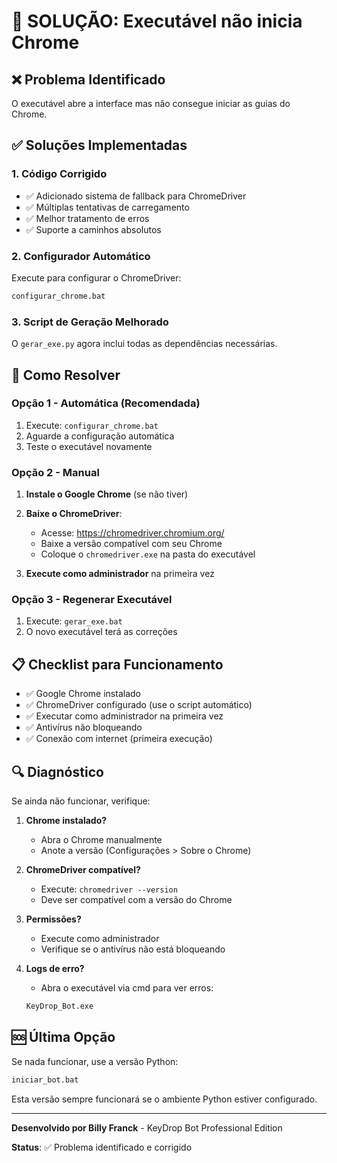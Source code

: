 # 🔧 SOLUÇÃO: Executável não inicia Chrome

## ❌ **Problema Identificado**
O executável abre a interface mas não consegue iniciar as guias do Chrome.

## ✅ **Soluções Implementadas**

### 1. **Código Corrigido**
- ✅ Adicionado sistema de fallback para ChromeDriver
- ✅ Múltiplas tentativas de carregamento
- ✅ Melhor tratamento de erros
- ✅ Suporte a caminhos absolutos

### 2. **Configurador Automático**
Execute para configurar o ChromeDriver:
```bash
configurar_chrome.bat
```

### 3. **Script de Geração Melhorado**
O `gerar_exe.py` agora inclui todas as dependências necessárias.

## 🚀 **Como Resolver**

### **Opção 1 - Automática (Recomendada)**
1. Execute: `configurar_chrome.bat`
2. Aguarde a configuração automática
3. Teste o executável novamente

### **Opção 2 - Manual**
1. **Instale o Google Chrome** (se não tiver)
2. **Baixe o ChromeDriver**:
   - Acesse: https://chromedriver.chromium.org/
   - Baixe a versão compatível com seu Chrome
   - Coloque o `chromedriver.exe` na pasta do executável

3. **Execute como administrador** na primeira vez

### **Opção 3 - Regenerar Executável**
1. Execute: `gerar_exe.bat`
2. O novo executável terá as correções

## 📋 **Checklist para Funcionamento**

- ✅ Google Chrome instalado
- ✅ ChromeDriver configurado (use o script automático)
- ✅ Executar como administrador na primeira vez
- ✅ Antivírus não bloqueando
- ✅ Conexão com internet (primeira execução)

## 🔍 **Diagnóstico**

Se ainda não funcionar, verifique:

1. **Chrome instalado?**
   - Abra o Chrome manualmente
   - Anote a versão (Configurações > Sobre o Chrome)

2. **ChromeDriver compatível?**
   - Execute: `chromedriver --version`
   - Deve ser compatível com a versão do Chrome

3. **Permissões?**
   - Execute como administrador
   - Verifique se o antivírus não está bloqueando

4. **Logs de erro?**
   - Abra o executável via cmd para ver erros:
   ```cmd
   KeyDrop_Bot.exe
   ```

## 🆘 **Última Opção**

Se nada funcionar, use a versão Python:
```bash
iniciar_bot.bat
```

Esta versão sempre funcionará se o ambiente Python estiver configurado.

---

**Desenvolvido por Billy Franck** - KeyDrop Bot Professional Edition

**Status**: ✅ Problema identificado e corrigido
